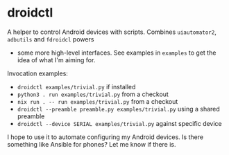 # droidctl

A helper to control Android devices with scripts.
Combines `uiautomator2`, `adbutils` and `fdroidcl` powers
+ some more high-level interfaces.
See examples in `examples` to get the idea of what I'm aiming for.

Invocation examples:
* `droidctl examples/trivial.py` if installed
* `python3 . run examples/trivial.py` from a checkout
* `nix run . -- run examples/trivial.py` from a checkout
* `droidctl --preamble preamble.py examples/trivial.py` using a shared preamble
* `droidctl --device SERIAL examples/trivial.py` against specific device

I hope to use it to automate configuring my Android devices.
Is there something like Ansible for phones? Let me know if there is.
